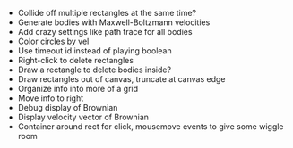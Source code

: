 - Collide off multiple rectangles at the same time?
- Generate bodies with Maxwell-Boltzmann velocities
- Add crazy settings like path trace for all bodies
- Color circles by vel
- Use timeout id instead of playing boolean
- Right-click to delete rectangles
- Draw a rectangle to delete bodies inside?
- Draw rectangles out of canvas, truncate at canvas edge
- Organize info into more of a grid
- Move info to right
- Debug display of Brownian
- Display velocity vector of Brownian
- Container around rect for click, mousemove events to give some wiggle room
